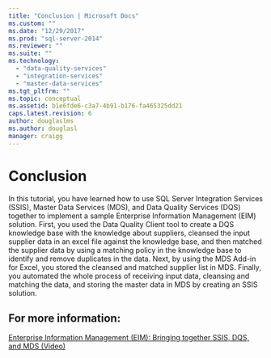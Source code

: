 ```yaml
---
title: "Conclusion | Microsoft Docs"
ms.custom: ""
ms.date: "12/29/2017"
ms.prod: "sql-server-2014"
ms.reviewer: ""
ms.suite: ""
ms.technology: 
  - "data-quality-services"
  - "integration-services"
  - "master-data-services"
ms.tgt_pltfrm: ""
ms.topic: conceptual
ms.assetid: b1e6fde6-c3a7-4b91-b176-fa465325dd21
caps.latest.revision: 6
author: douglaslms
ms.author: douglasl
manager: craigg
---
```

# Conclusion
  In this tutorial, you have learned how to use SQL Server Integration Services (SSIS), Master Data Services (MDS), and Data Quality Services (DQS) together to implement a sample Enterprise Information Management (EIM) solution. First, you used the Data Quality Client tool to create a DQS knowledge base with the knowledge about suppliers, cleansed the input supplier data in an excel file against the knowledge base, and then matched the supplier data by using a matching policy in the knowledge base to identify and remove duplicates in the data. Next, by using the MDS Add-in for Excel, you stored the cleansed and matched supplier list in MDS. Finally, you automated the whole process of receiving input data, cleansing and matching the data, and storing the master data in MDS by creating an SSIS solution.  
  
## For more information:  
  
 [Enterprise Information Management (EIM): Bringing together SSIS, DQS, and MDS (Video)](http://go.microsoft.com/fwlink/?LinkId=258672)  
  
  
